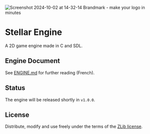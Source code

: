 
![Screenshot 2024-10-02 at 14-32-14 Brandmark - make your logo in minutes](https://github.com/user-attachments/assets/ca47155b-fc28-48b7-bf2d-ec726dd5f3d2)

#  Stellar Engine

A 2D game engine made in C and SDL.

## Engine Document

See [ENGINE.md](./ENGINE.md) for further reading (French).

## Status

The engine will be released shortly in `v1.0.0`.

## License

Distribute, modify and use freely under the terms of the [ZLib license](./LICENSE).
